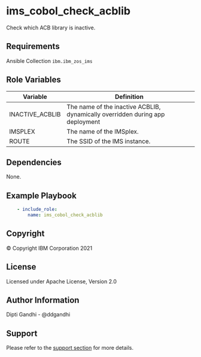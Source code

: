 ims_cobol_check_acblib
=========

Check which ACB library is inactive.

Requirements
------------

Ansible Collection `ibm.ibm_zos_ims`

Role Variables
--------------

| Variable           | Definition                                                                             |
|--------------------|----------------------------------------------------------------------------------------|
| INACTIVE_ACBLIB    | The name of the inactive ACBLIB, dynamically overridden during app deployment          |
| IMSPLEX            | The name of the IMSplex.                                                              |
| ROUTE              | The SSID of the IMS instance.                                                          |

Dependencies
------------

None.

Example Playbook
----------------

```yaml
    - include_role:
        name: ims_cobol_check_acblib
```

Copyright
---------

© Copyright IBM Corporation 2021

License
-------

Licensed under Apache License, Version 2.0

Author Information
------------------

Dipti Gandhi - @ddgandhi

Support
-------

Please refer to the [support section](https://github.com/IBM/z_ansible_collections_samples/blob/master/README.md#support) for more details.


